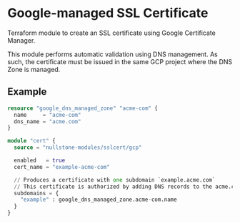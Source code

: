 # Google-managed SSL Certificate
Terraform module to create an SSL certificate using Google Certificate Manager.

This module performs automatic validation using DNS management.
As such, the certificate must be issued in the same GCP project where the DNS Zone is managed.

## Example

```terraform
resource "google_dns_managed_zone" "acme-com" {
  name     = "acme-com"
  dns_name = "acme.com"
}

module "cert" {
  source = "nullstone-modules/sslcert/gcp"

  enabled   = true
  cert_name = "example-acme-com"

  // Produces a certificate with one subdomain `example.acme.com`
  // This certificate is authorized by adding DNS records to the acme.com DNS Zone
  subdomains = {
    "example" : google_dns_managed_zone.acme-com.name
  }
}
```
